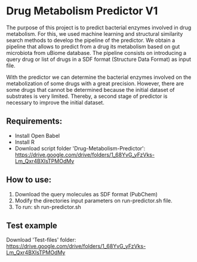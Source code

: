 # Drug Metabolism Predictor V1

The purpose of this project is to predict bacterial enzymes involved in drug metabolism. 
For this, we used machine learning and structural similarity search methods to develop the pipeline of the predictor.
We obtain a pipeline that allows to predict from a drug its metabolism based on gut microbiota from uBiome database. The pipeline consists on introducing a query drug or list of drugs in a SDF format (Structure Data Format) as input file.

With the predictor we can determine the bacterial enzymes involved on the metabolization of some drugs with a great precision. However, there are some drugs that cannot be determined because the initial dataset of substrates is very limited. 
Thereby, a second stage of predictor is necessary to improve the initial dataset.


## Requirements:
- Install Open Babel
- Install R
- Download script folder 'Drug-Metabolism-Predictor': https://drive.google.com/drive/folders/1_68YvG_yFzVks-Lm_Qxr4BXIsTPMOdMy


## How to use:
 1) Download the query molecules as SDF format (PubChem)
 2) Modify the directories input parameters on run-predictor.sh file.
 3) To run: sh run-predictor.sh

## Test example 
   Download 'Test-files' folder: https://drive.google.com/drive/folders/1_68YvG_yFzVks-Lm_Qxr4BXIsTPMOdMy

